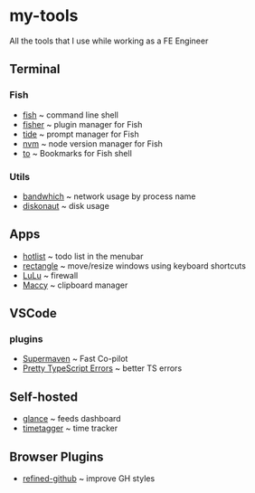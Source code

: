 # my-tools
All the tools that I use while working as a FE Engineer

## Terminal


### Fish

- [fish](https://github.com/fish-shell/fish-shell) ~ command line shell
- [fisher](https://github.com/jorgebucaran/fisher) ~ plugin manager for Fish
- [tide](https://github.com/IlanCosman/tide) ~ prompt manager for Fish
- [nvm](https://github.com/jorgebucaran/nvm.fish) ~ node version manager for Fish
- [to](https://github.com/joehillen/to-fish) ~ Bookmarks for Fish shell 


### Utils
- [bandwhich](https://github.com/imsnif/bandwhich) ~ network usage by process name
- [diskonaut](https://github.com/imsnif/diskonaut) ~ disk usage


## Apps

- [hotlist](https://pqina.nl/hotlist) ~ todo list in the menubar
- [rectangle](https://rectangleapp.com/) ~ move/resize windows using keyboard shortcuts
- [LuLu](https://github.com/objective-see/LuLu) ~ firewall
- [Maccy](https://github.com/p0deje/Maccy) ~ clipboard manager


## VSCode

### plugins 

- [Supermaven](https://supermaven.com/) ~ Fast Co-pilot
- [Pretty TypeScript Errors](https://github.com/yoavbls/pretty-ts-errors) ~ better TS errors


## Self-hosted

- [glance](https://github.com/glanceapp/glance) ~ feeds dashboard
- [timetagger](https://github.com/almarklein/timetagger) ~ time tracker

## Browser Plugins

- [refined-github](https://github.com/refined-github/refined-github) ~ improve GH styles
